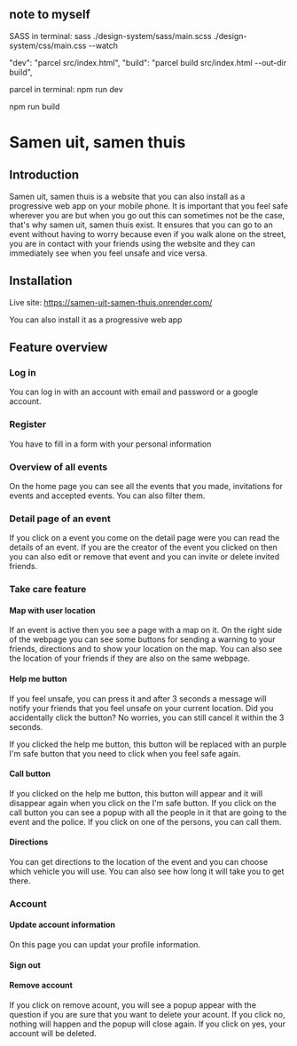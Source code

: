 ## note to myself 
SASS in terminal:
sass ./design-system/sass/main.scss ./design-system/css/main.css --watch


"dev": "parcel src/index.html",
    "build": "parcel build src/index.html --out-dir build",



parcel in terminal:
npm run dev

npm run build

# Samen uit, samen thuis

## Introduction 
Samen uit, samen thuis is a website that you can also install as a progressive web app on your mobile phone. It is important that you feel safe wherever you are but when you go out this can sometimes not be the case, that's why samen uit, samen thuis exist. It ensures that you can go to an event without having to worry because even if you walk alone on the street, you are in contact with your friends using the website and they can immediately see when you feel unsafe and vice versa.

## Installation
Live site: https://samen-uit-samen-thuis.onrender.com/

You can also install it as a progressive web app

## Feature overview

### Log in
You can log in with an account with email and password or a google account.

### Register 
You have to fill in a form with your personal information

### Overview of all events 
On the home page you can see all the events that you made, invitations for events and accepted events. You can also filter them.

### Detail page of an event
If you click on a event you come on the detail page were you can read the details of an event. If you are the creator of the event you clicked on then you can also edit or remove that event and you can invite or delete invited friends.

### Take care feature

#### Map with user location
If an event is active then you see a page with a map on it. On the right side of the webpage you can see some buttons for sending a warning to your friends, directions and to show your location on the map. You can also see the location of your friends if they are also on the same webpage.

#### Help me button
If you feel unsafe, you can press it and after 3 seconds a message will notify your friends that you feel unsafe on your current location. Did you accidentally click the button? No worries, you can still cancel it within the 3 seconds. 

If you clicked the help me button, this button will be replaced with an purple I'm safe button that you need to click when you feel safe again.

#### Call button
If you clicked on the help me button, this button will appear and it will disappear again when you click on the I'm safe button. If you click on the call button you can see a popup with all the people in it that are going to the event and the police. If you click on one of the persons, you can call them.  

#### Directions
You can get directions to the location of the event and you can choose which vehicle you will use. You can also see how long it will take you to get there. 

### Account

#### Update account information
On this page you can updat your profile information.

#### Sign out

#### Remove account
If you click on remove acount, you will see a popup appear with the question if you are sure that you want to delete your acount. If you click no, nothing will happen and the popup will close again. If you click on yes, your account will be deleted.
